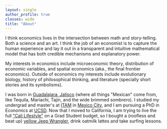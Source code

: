 ```yaml
---
layout: single
author_profile: true
classes: wide
title: "About"
---
```


I think economics lives in the intersection between math and story-telling. Both a science and an art. I think the job of an economist is to capture the human experience and lay it out in a transparent and intuitive mathematical model that has both credible mechanisms and explanatory power. 
  
My interests in economics include microeconomic theory, distribution of economic variables, and spatial economics (aka., the final frontier economics). Outside of economics my interests include evolutionary biology, history of philosophical thinking, and literature (specially short stories and its symbolisms).

I was born in [Guadalajara, Jalisco](https://en.wikipedia.org/wiki/Guadalajara) (where all things "Mexican" come from, like Tequila, Mariachi, Tajín, and the wide brimmed sombrero). I studied my undergrad and master's at [ITAM](https://en.wikipedia.org/wiki/Instituto_Tecnol%C3%B3gico_Aut%C3%B3nomo_de_M%C3%A9xico) in [Mexico City](https://en.wikipedia.org/wiki/Mexico_City), and I am pursuing a PhD in Economics at [UCSD](https://en.wikipedia.org/wiki/University_of_California,_San_Diego). Now that I moved to California, I am trying to live the full ["Cali Lifestyle"](https://www.youtube.com/watch?v=5ffPwY4zxi0) on a Grad Student budget, so I bought a (roofless and beat up) [yellow Jeep Wrangler](/assets/images/board.jpg "GCR Jeep"), drink oatmilk lattes and take surfing lessons.
